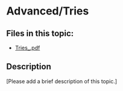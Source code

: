 # Advanced/Tries

## Files in this topic:

- [Tries_.pdf](Tries_.pdf)

## Description

[Please add a brief description of this topic.]

